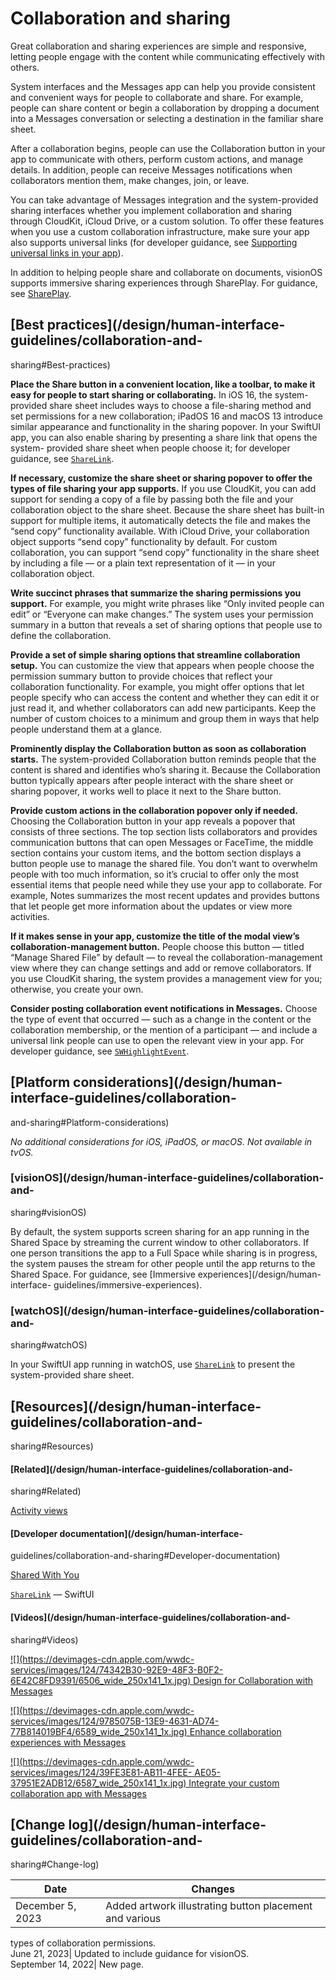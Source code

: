 # Collaboration and sharing

Great collaboration and sharing experiences are simple and responsive, letting
people engage with the content while communicating effectively with others.

System interfaces and the Messages app can help you provide consistent and
convenient ways for people to collaborate and share. For example, people can
share content or begin a collaboration by dropping a document into a Messages
conversation or selecting a destination in the familiar share sheet.

After a collaboration begins, people can use the Collaboration button in your
app to communicate with others, perform custom actions, and manage details. In
addition, people can receive Messages notifications when collaborators mention
them, make changes, join, or leave.

You can take advantage of Messages integration and the system-provided sharing
interfaces whether you implement collaboration and sharing through CloudKit,
iCloud Drive, or a custom solution. To offer these features when you use a
custom collaboration infrastructure, make sure your app also supports
universal links (for developer guidance, see [Supporting universal links in
your app](/documentation/Xcode/supporting-universal-links-in-your-app)).

In addition to helping people share and collaborate on documents, visionOS
supports immersive sharing experiences through SharePlay. For guidance, see
[SharePlay](/design/human-interface-guidelines/shareplay).

## [Best practices](/design/human-interface-guidelines/collaboration-and-
sharing#Best-practices)

**Place the Share button in a convenient location, like a toolbar, to make it
easy for people to start sharing or collaborating.** In iOS 16, the system-
provided share sheet includes ways to choose a file-sharing method and set
permissions for a new collaboration; iPadOS 16 and macOS 13 introduce similar
appearance and functionality in the sharing popover. In your SwiftUI app, you
can also enable sharing by presenting a share link that opens the system-
provided share sheet when people choose it; for developer guidance, see
[`ShareLink`](/documentation/SwiftUI/ShareLink).

**If necessary, customize the share sheet or sharing popover to offer the
types of file sharing your app supports.** If you use CloudKit, you can add
support for sending a copy of a file by passing both the file and your
collaboration object to the share sheet. Because the share sheet has built-in
support for multiple items, it automatically detects the file and makes the
“send copy” functionality available. With iCloud Drive, your collaboration
object supports “send copy” functionality by default. For custom
collaboration, you can support “send copy” functionality in the share sheet by
including a file — or a plain text representation of it — in your
collaboration object.

**Write succinct phrases that summarize the sharing permissions you support.**
For example, you might write phrases like “Only invited people can edit” or
“Everyone can make changes.” The system uses your permission summary in a
button that reveals a set of sharing options that people use to define the
collaboration.

**Provide a set of simple sharing options that streamline collaboration
setup.** You can customize the view that appears when people choose the
permission summary button to provide choices that reflect your collaboration
functionality. For example, you might offer options that let people specify
who can access the content and whether they can edit it or just read it, and
whether collaborators can add new participants. Keep the number of custom
choices to a minimum and group them in ways that help people understand them
at a glance.

**Prominently display the Collaboration button as soon as collaboration
starts.** The system-provided Collaboration button reminds people that the
content is shared and identifies who’s sharing it. Because the Collaboration
button typically appears after people interact with the share sheet or sharing
popover, it works well to place it next to the Share button.

**Provide custom actions in the collaboration popover only if needed.**
Choosing the Collaboration button in your app reveals a popover that consists
of three sections. The top section lists collaborators and provides
communication buttons that can open Messages or FaceTime, the middle section
contains your custom items, and the bottom section displays a button people
use to manage the shared file. You don’t want to overwhelm people with too
much information, so it’s crucial to offer only the most essential items that
people need while they use your app to collaborate. For example, Notes
summarizes the most recent updates and provides buttons that let people get
more information about the updates or view more activities.

**If it makes sense in your app, customize the title of the modal view’s
collaboration-management button.** People choose this button — titled “Manage
Shared File” by default — to reveal the collaboration-management view where
they can change settings and add or remove collaborators. If you use CloudKit
sharing, the system provides a management view for you; otherwise, you create
your own.

**Consider posting collaboration event notifications in Messages.** Choose the
type of event that occurred — such as a change in the content or the
collaboration membership, or the mention of a participant — and include a
universal link people can use to open the relevant view in your app. For
developer guidance, see
[`SWHighlightEvent`](/documentation/SharedWithYou/SWHighlightEvent).

## [Platform considerations](/design/human-interface-guidelines/collaboration-
and-sharing#Platform-considerations)

 _No additional considerations for iOS, iPadOS, or macOS. Not available in
tvOS._

### [visionOS](/design/human-interface-guidelines/collaboration-and-
sharing#visionOS)

By default, the system supports screen sharing for an app running in the
Shared Space by streaming the current window to other collaborators. If one
person transitions the app to a Full Space while sharing is in progress, the
system pauses the stream for other people until the app returns to the Shared
Space. For guidance, see [Immersive experiences](/design/human-interface-
guidelines/immersive-experiences).

### [watchOS](/design/human-interface-guidelines/collaboration-and-
sharing#watchOS)

In your SwiftUI app running in watchOS, use
[`ShareLink`](/documentation/SwiftUI/ShareLink) to present the system-provided
share sheet.

## [Resources](/design/human-interface-guidelines/collaboration-and-
sharing#Resources)

#### [Related](/design/human-interface-guidelines/collaboration-and-
sharing#Related)

[Activity views](/design/human-interface-guidelines/activity-views)

#### [Developer documentation](/design/human-interface-
guidelines/collaboration-and-sharing#Developer-documentation)

[Shared With You](/documentation/SharedWithYou)

[`ShareLink`](/documentation/SwiftUI/ShareLink) — SwiftUI

#### [Videos](/design/human-interface-guidelines/collaboration-and-
sharing#Videos)

[![](https://devimages-cdn.apple.com/wwdc-
services/images/124/74342B30-92E9-48F3-B0F2-6E42C8FD9391/6506_wide_250x141_1x.jpg)
Design for Collaboration with Messages
](https://developer.apple.com/videos/play/wwdc2022/10015)

[![](https://devimages-cdn.apple.com/wwdc-
services/images/124/9785075B-13E9-4631-AD74-77B814019BF4/6589_wide_250x141_1x.jpg)
Enhance collaboration experiences with Messages
](https://developer.apple.com/videos/play/wwdc2022/10095)

[![](https://devimages-cdn.apple.com/wwdc-
services/images/124/39FE3E81-AB11-4FEE-
AE05-37951E2ADB12/6587_wide_250x141_1x.jpg) Integrate your custom
collaboration app with Messages
](https://developer.apple.com/videos/play/wwdc2022/10093)

## [Change log](/design/human-interface-guidelines/collaboration-and-
sharing#Change-log)

Date| Changes  
---|---  
December 5, 2023| Added artwork illustrating button placement and various
types of collaboration permissions.  
June 21, 2023| Updated to include guidance for visionOS.  
September 14, 2022| New page.

